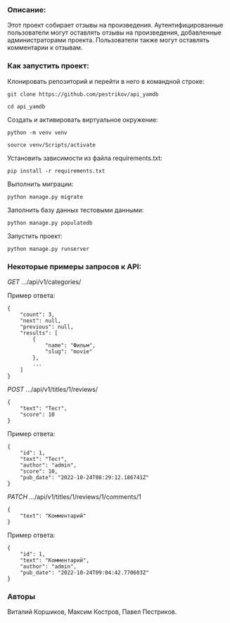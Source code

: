 ### Описание:

Этот проект собирает отзывы на произведения. Аутентифицированные пользователи могут оставлять отзывы на произведения, добавленные администраторами проекта. Пользователи также могут оставлять комментарии к отзывам.

### Как запустить проект:

Клонировать репозиторий и перейти в него в командной строке:

```
git clone https://github.com/pestrikov/api_yamdb
```

```
cd api_yamdb
```

Cоздать и активировать виртуальное окружение:

```
python -m venv venv
```

```
source venv/Scripts/activate
```

Установить зависимости из файла requirements.txt:

```
pip install -r requirements.txt
```

Выполнить миграции:

```
python manage.py migrate
```

Заполнить базу данных тестовыми данными:

```
python manage.py populatedb
```

Запустить проект:

```
python manage.py runserver
```

### Некоторые примеры запросов к API:

_GET_ .../api/v1/categories/

Пример ответа:

```
{
    "count": 3,
    "next": null,
    "previous": null,
    "results": [
        {
            "name": "Фильм",
            "slug": "movie"
        },
        ...
    ]
}
```

_POST_ .../api/v1/titles/1/reviews/

```
{
    "text": "Тест",
    "score": 10
}
```

Пример ответа:

```
{
    "id": 1,
    "text": "Тест",
    "author": "admin",
    "score": 10,
    "pub_date": "2022-10-24T08:29:12.186741Z"
}
```

_PATCH_ .../api/v1/titles/1/reviews/1/comments/1

```
{
    "text": "Комментарий"
}
```

Пример ответа:

```
{
    "id": 1,
    "text": "Комментарий",
    "author": "admin",
    "pub_date": "2022-10-24T09:04:42.770603Z"
}
```

### Авторы
Виталий Коршиков, Максим Костров, Павел Пестриков.
